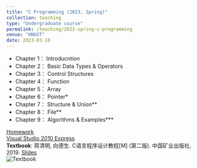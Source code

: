 ```yaml
---
title: "C Programming (2023, Spring)"
collection: teaching
type: "Undergraduate course"
permalink: /teaching/2023-spring-c-programming
venue: "HNUST"
date: 2023-03-10
---
```

* Chapter 1： Introducntion
* Chapter 2： Basic Data Types & Operators
* Chapter 3： Control Structures
* Chapter 4： Function
* Chapter 5： Array
* Chapter 6： Pointer*
* Chapter 7： Structure & Union**
* Chapter 8： File**
* Chapter 9： Algorithms & Examples***

[Homework](https://github.com/guoshengkang/guoshengkang.github.io/blob/master/_teaching/2021-spring-c-programming-HW.md)  
[Visual Studio 2010 Express](https://pan.baidu.com/s/1jH0P9Gf2ytXe8xYI_USZ0w)  
**Textbook**: 蒋清明, 向德生. C语言程序设计教程[M] (第二版). 中国矿业出版社, 2019. [Slides](https://pan.baidu.com/s/185szJ-U2vFg9ZXnxDDbjEw)  
![Textbook](http://guoshengkang.github.io/files/2021_Spring_C_Programming-教材封面.jpg)
